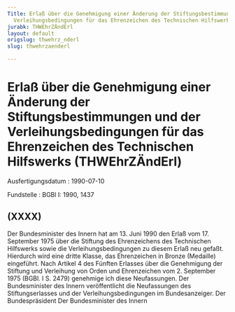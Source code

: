```yaml
---
Title: Erlaß über die Genehmigung einer Änderung der Stiftungsbestimmungen und der
  Verleihungsbedingungen für das Ehrenzeichen des Technischen Hilfswerks
jurabk: THWEhrZÄndErl
layout: default
origslug: thwehrz_nderl
slug: thwehrzaenderl

---
```


# Erlaß über die Genehmigung einer Änderung der Stiftungsbestimmungen und der Verleihungsbedingungen für das Ehrenzeichen des Technischen Hilfswerks (THWEhrZÄndErl)

Ausfertigungsdatum
:   1990-07-10

Fundstelle
:   BGBl I: 1990, 1437



## (XXXX)

Der Bundesminister des Innern hat am 13. Juni 1990 den Erlaß vom 17.
September 1975 über die Stiftung des Ehrenzeichens des Technischen
Hilfswerks sowie die Verleihungsbedingungen zu diesem Erlaß neu
gefaßt. Hierdurch wird eine dritte Klasse, das Ehrenzeichen in Bronze
(Medaille) eingeführt.
Nach Artikel 4 des Fünften Erlasses über die Genehmigung der Stiftung
und Verleihung von Orden und Ehrenzeichen vom 2. September 1975 (BGBl.
I S. 2479) genehmige ich diese Neufassungen.
Der Bundesminister des Innern veröffentlicht die Neufassungen des
Stiftungserlasses und der Verleihungsbedingungen im Bundesanzeiger.
Der Bundespräsident
Der Bundesminister des Innern

